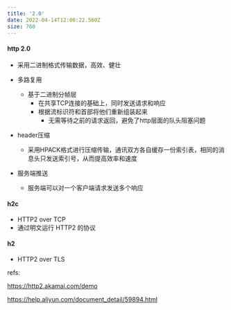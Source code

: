 ```yaml
---
title: '2.0'
date: 2022-04-14T12:00:22.560Z
size: 760
---
```

#### http 2.0

- 采用二进制格式传输数据，高效、健壮
- 多路复用
  - 基于二进制分帧层
    - 在共享TCP连接的基础上，同时发送请求和响应
    - 根据流标识符和首部将他们重新组装起来
      - 无需等待之前的请求返回，避免了http层面的队头阻塞问题
  
- header压缩
  - 采用HPACK格式进行压缩传输，通讯双方各自缓存一份索引表，相同的消息头只发送索引号，从而提高效率和速度

- 服务端推送
  - 服务端可以对一个客户端请求发送多个响应


#### h2c

- HTTP2 over TCP
- 通过明文运行 HTTP2 的协议

#### h2

- HTTP2 over TLS



refs:

https://http2.akamai.com/demo

https://help.aliyun.com/document_detail/59894.html
